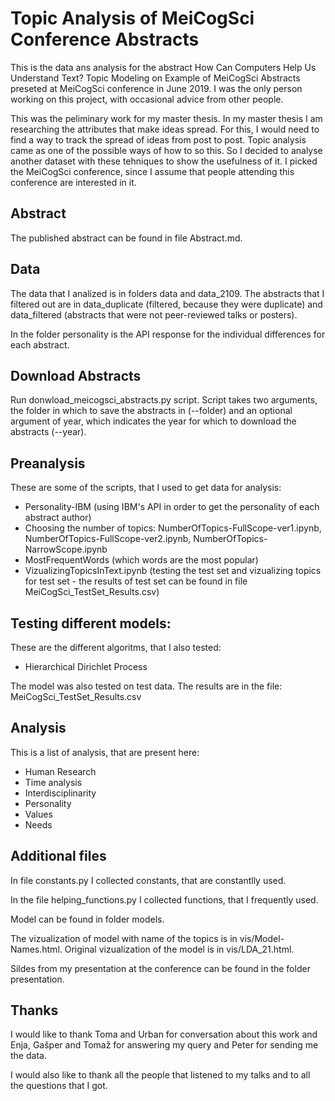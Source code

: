# Topic Analysis of MeiCogSci Conference Abstracts

This is the data ans analysis for the abstract How Can Computers Help Us Understand Text? Topic Modeling on Example of MeiCogSci Abstracts preseted at MeiCogSci conference in June 2019. I was the only person working on this project, with occasional advice from other people.

This was the peliminary work for my master thesis. In my master thesis I am researching the attributes that make ideas spread. For this, I would need to find a way to track the spread of ideas from post to post. Topic analysis came as one of the possible ways of how to so this. So I decided to analyse another dataset with these tehniques to show the usefulness of it. I picked the MeiCogSci conference, since I assume that people attending this conference are interested in it.

## Abstract

The published abstract can be found in file Abstract.md. 

## Data

The data that I analized is in folders data and data_2109. The abstracts that I filtered out are in data_duplicate (filtered, because they were duplicate) and data_filtered (abstracts that were not peer-reviewed talks or posters).

In the folder personality is the API response for the individual differences for each abstract. 

## Download Abstracts

Run donwload_meicogsci_abstracts.py script. Script takes two arguments, the folder in which to save the abstracts in (--folder) and an optional argument of year, which indicates the year for which to download the abstracts (--year).

## Preanalysis

These are some of the scripts, that I used to get data for analysis:

* Personality-IBM (using IBM's API in order to get the personality of each abstract author)
* Choosing the number of topics: NumberOfTopics-FullScope-ver1.ipynb, NumberOfTopics-FullScope-ver2.ipynb, NumberOfTopics-NarrowScope.ipynb
* MostFrequentWords (which words are the most popular)
* VizualizingTopicsInText.ipynb (testing the test set and vizualizing topics for test set - the results of test set can be found in file MeiCogSci_TestSet_Results.csv)

## Testing different models:

These are the different algoritms, that I also tested:

* Hierarchical Dirichlet Process

The model was also tested on test data. The results are in the file: MeiCogSci_TestSet_Results.csv

## Analysis

This is a list of analysis, that are present here:

* Human Research
* Time analysis
* Interdisciplinarity
* Personality
* Values
* Needs

## Additional files

In file constants.py I collected constants, that are constantlly used. 

In the file helping_functions.py I collected functions, that I frequently used. 

Model can be found in folder models.

The vizualization of model with name of the topics is in vis/Model-Names.html. Original vizualization of the model is in vis/LDA_21.html.

Sildes from my presentation at the conference can be found in the folder presentation.

## Thanks

I would like to thank Toma and Urban for conversation about this work and Enja, Gašper and Tomaž for answering my query and Peter for sending me the data. 

I would also like to thank all the people that listened to my talks and to all the questions that I got. 
